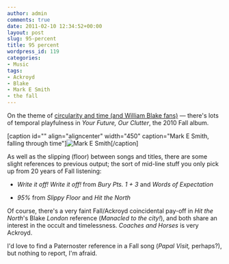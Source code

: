 ```yaml
---
author: admin
comments: true
date: 2011-02-10 12:34:52+00:00
layout: post
slug: 95-percent
title: 95 percent
wordpress_id: 119
categories:
- Music
tags:
- Ackroyd
- Blake
- Mark E Smith
- the fall
---
```


On the theme of [circularity and time (and William Blake fans)](http://theother.leonpaternoster.com/paternoster-row) — there's lots of temporal playfulness in _Your Future, Our Clutter_, the 2010 Fall album.

[caption id="" align="aligncenter" width="450" caption="Mark E Smith, falling through time"]![Mark E Smith](http://www.kevchino.com/graffix/bandphotos/mark-e-smith_thefall_bp.jpg)[/caption]

As well as the slipping (floor) between songs and titles, there are some slight references to previous output; the sort of mid-line stuff you only pick up from 20 years of Fall listening:



	
  * _Write it off! Write it off!_ from _Bury Pts. 1 + 3_ and _Words of Expectation_

	
  * _95%_ from _Slippy Floor_ and _Hit the North_


Of course, there's a very faint Fall/Ackroyd coincidental pay-off in _Hit the North_'s Blake _London_ reference (_Manacled to the city!_), and both share an interest in the occult and timelessness. _Coaches and Horses_ is very Ackroyd.

I'd love to find a Paternoster reference in a Fall song (_Papal Visit,_ perhaps?), but nothing to report, I'm afraid.
